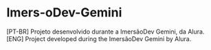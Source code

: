 # Imers-oDev-Gemini
[PT-BR] Projeto desenvolvido durante a ImersãoDev Gemini, da Alura.
[ENG] Project developed during the ImersãoDev Gemini by Alura.
